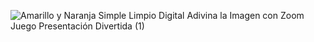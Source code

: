 ![Amarillo y Naranja Simple Limpio Digital Adivina la Imagen con Zoom Juego Presentación Divertida (1)](https://github.com/user-attachments/assets/7ba24fbc-4361-4d91-b761-4b3f987ec903)
